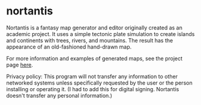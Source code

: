 # nortantis
Nortantis is a fantasy map generator and editor originally created as an academic project. It uses a simple tectonic plate simulation to create islands and continents with trees, rivers, and mountains. The result has the appearance of an old-fashioned hand-drawn map.

For more information and examples of generated maps, see the project page <a href="https://jandjheydorn.com/nortantis">here</a>.

Privacy policy: This program will not transfer any information to other networked systems unless specifically requested by the user or the person installing or operating it. (I had to add this for digital signing. Nortantis doesn't transfer any personal information.)

